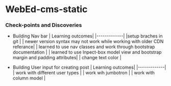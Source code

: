 # WebEd-cms-static



### Check-points and Discoveries
   - Building Nav bar
      | Learning outcomes|
      |-------------|
      |setup braches in git |
      | newer version syntax may not work while working with older CDN referance|
      | learned to use nav classes and work through bootstrap documentation |
      | learned to use Inpect-box model view and bootstrap margin and padding attributes| 
      | change text color |       
    
   - Building User input for creating post
      | Learning outcomes|
      |-------------|
      | work with different user types |
      | work wih jumbotron |
      | work with column model |
